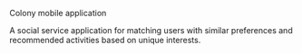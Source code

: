 Colony mobile application

A social service application for matching users with similar preferences and recommended activities based on unique interests.
